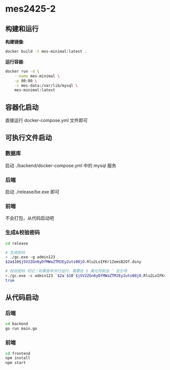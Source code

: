 # mes2425-2

## 构建和运行

**构建镜像**:

```bash
docker build -t mes-minimal:latest .
```

**运行容器**:

```bash
docker run -d \
    --name mes-minimal \
    -p 80:80 \
    -v mes-data:/var/lib/mysql \
    mes-minimal:latest
```

## 容器化启动

直接运行 docker-compose.yml 文件即可

## 可执行文件启动

### 数据库

启动 ./backend/docker-compose.yml 中的 mysql 服务

### 后端

启动 ./release/be.exe 即可

### 前端

不会打包，从代码启动吧

### 生成&校验密码

```bash
cd release

# 生成密码
> ./gc.exe -g admin123
$2a$10$jSV2ZGn6yDfMWaZTMJEy2uts08jO.Rlu2LoIFKr1ZemsB2Of.dsny

# 校验密码 切记！如果是命令行运行，需要在 $ 美元符前加 ` 反引号
>./gc.exe -c admin123 `$2a`$10`$jSV2ZGn6yDfMWaZTMJEy2uts08jO.Rlu2LoIFKr1ZemsB2Of.dsny
true
```

## 从代码启动

### 后端

```bash
cd backend
go run main.go
```

### 前端

```bash
cd frontend
npm install
npm start
```
